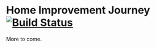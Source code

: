 # Home Improvement Journey [![Build Status](https://travis-ci.org/mikenikles/home-improvement-journey.svg?branch=master)](https://travis-ci.org/mikenikles/home-improvement-journey)

More to come.